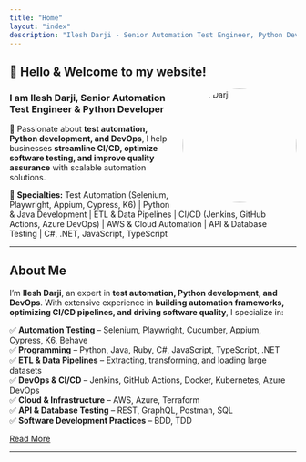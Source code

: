 ```yaml
---
title: "Home"
layout: "index"
description: "Ilesh Darji - Senior Automation Test Engineer, Python Developer & ETL Specialist"
---
```


## 👋 Hello & Welcome to my website!

<!-- ![Profile Picture](images/profile_circular.png) -->
<img src="/images/profile_circular.png" alt="Ilesh Darji" width="200" height="200" style="float: right; margin-left: 20px; border-radius: 50%;">

### **I am Ilesh Darji, Senior Automation Test Engineer & Python Developer**  

🚀 Passionate about **test automation, Python development, and DevOps**, I help businesses **streamline CI/CD, optimize software testing, and improve quality assurance** with scalable automation solutions.

📌 **Specialties:** Test Automation (Selenium, Playwright, Appium, Cypress, K6) | Python & Java Development | ETL & Data Pipelines | CI/CD (Jenkins, GitHub Actions, Azure DevOps) | AWS & Cloud Automation | API & Database Testing | C#, .NET, JavaScript, TypeScript  

---

## **About Me**
I’m **Ilesh Darji**, an expert in **test automation, Python development, and DevOps**. With extensive experience in **building automation frameworks, optimizing CI/CD pipelines, and driving software quality**, I specialize in:

✅ **Automation Testing** – Selenium, Playwright, Cucumber, Appium, Cypress, K6, Behave  
✅ **Programming** – Python, Java, Ruby, C#, JavaScript, TypeScript, .NET  
✅ **ETL & Data Pipelines** – Extracting, transforming, and loading large datasets  
✅ **DevOps & CI/CD** – Jenkins, GitHub Actions, Docker, Kubernetes, Azure DevOps  
✅ **Cloud & Infrastructure** – AWS, Azure, Terraform  
✅ **API & Database Testing** – REST, GraphQL, Postman, SQL  
✅ **Software Development Practices** – BDD, TDD  

[Read More](about)

---
